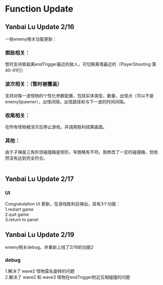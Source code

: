 # Function Update
## Yanbai Lu Update 2/16
一些enemy相关功能更新：
### 索敌相关：
暂时支持索敌离endTrigger最近的敌人，可切换离塔最近的（PlayerShooting 第40-41行）

### 波次相关：（暂时被覆盖）
支持对每一波怪物的个性化参数配置，包括实体类型，数量，出怪点（可以不是enemySpawner），出怪间隔，出怪路径和与下一波的时间间隔。

### 收尾相关：
在所有怪物被消灭后停止游戏，并调用胜利结算画面。

### 其他：
由于子弹是三角形但碰撞箱是矩形，导致略有不符。我修改了一定的碰撞箱，但依然没有达到完全符合。
<br><br>
## Yanbai Lu Update 2/17
### UI
Congratulation UI 更新，在游戏胜利后弹出，具有3个功能：<br>
1.restart game<br>
2.quit game<br>
3.return to panel<br>

## Yanbai Lu Update 2/19
enemy相关debug，并重新上线了2/16的功能2
### debug
1.解决了 wave2 怪物莫名旋转的问题<br>
2.解决了 wave2 和 wave3 怪物在endTrigger附近互相碰撞的问题

